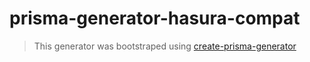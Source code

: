 # prisma-generator-hasura-compat

> This generator was bootstraped using [create-prisma-generator](https://github.com/YassinEldeeb/create-prisma-generator)
